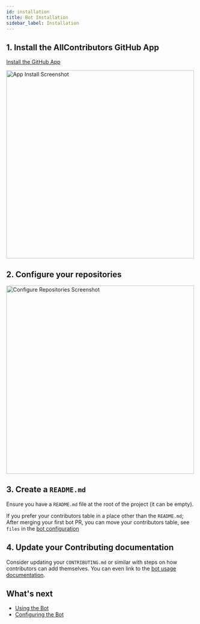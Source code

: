 ```yaml
---
id: installation
title: Bot Installation
sidebar_label: Installation
---
```



## 1. Install the AllContributors GitHub App
[Install the GitHub App](https://github.com/apps/allcontributors/installations/new)

<a href="https://github.com/apps/allcontributors/installations/new">
    <img alt="App Install Screenshot" src="../../assets/app-install.png" width="500px">
</a>


## 2. Configure your repositories
<img alt="Configure Repositories Screenshot" src="../../assets/configure-repositories.png" width="500px">


## 3. Create a `README.md`
Ensure you have a `README.md` file at the root of the project (it can be empty).

If you prefer your contributors table in a place other than the `README.md`; After merging your first bot PR, you can move your contributors table,
see `files` in the [bot configuration](configuration)

## 4. Update your Contributing documentation
Consider updating your `CONTRIBUTING.md` or similar with steps on how contributors can add themselves. You can even link to the [bot usage documentation](usage).



## What's next
- [Using the Bot](usage)
- [Configuring the Bot](configuration)

